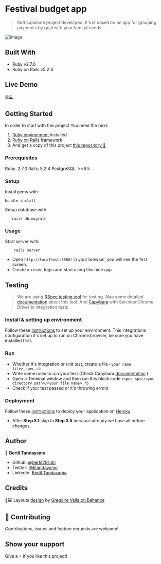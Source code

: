 # Festival budget app

> RoR capstone project developed. It's is based on an app for grouping payments by goal with your family/friends.

![image](https://user-images.githubusercontent.com/24902525/84659805-9b04a600-aedd-11ea-8e50-5a5a5adc23c5.png)

## Built With 

- Ruby v2.7.0
- Ruby on Rails v5.2.4

## Live Demo

[:globe_with_meridians::computer:](https://festival-budget.herokuapp.com/)

## Getting Started

In order to start with this project You need the next:

1. [Ruby environment](https://www.ruby-lang.org/en/documentation/installation/) installed
2. [Ruby on Rails](https://www.theodinproject.com/courses/ruby-on-rails/lessons/your-first-rails-application-ruby-on-rails) framework
3. And get a copy of this project [this repository :blue_book:](https://github.com/bertil291utn/festival-budget.git)

### Prerequisites

Ruby: 2.7.0
Rails: 5.2.4
PostgreSQL: >=9.5

### Setup

Instal gems with:

```
bundle install
```

Setup database with:

```
   rails db:migrate
```

### Usage

Start server with:

```
    rails server
```

- Open `http://localhost:3000/` in your browser, you will see the first screen.
- Create an user, login  and start using this nice app

## Testing

> We are using [RSpec testing tool](https://rspec.info/) for testing. Also some detailed [documentation](https://relishapp.com/rspec/docs) about this tool.
And [Capybara](http://teamcapybara.github.io/capybara/) with SeleniumChrome Driver to integration tests

### Install & setting up environment 
Follow these [instructions](https://www.codewithjason.com/rails-testing-hello-world-using-rspec-capybara/) to set up your environment. This integrations configuration it's set up to run on Chrome browser, be sure you have installed first. 

### Run

- Whether it's integration or unit test, create a file `<your name file>_spec.rb`
- Write some rules to run your test.(Check Capybara [documentation](https://rubydoc.info/github/teamcapybara/capybara/master) )
- Open a Terminal window and then run this block code
`rspec spec/<you directory path>/<your file name>.rb`
- Check if your test passed or it's throwing errors

### Deployment

Follow these [instructions](https://www.theodinproject.com/courses/ruby-on-rails/lessons/your-first-rails-application-ruby-on-rails?ref=lnav#step-3-deploy-your-rails-application) to deploy your application on [Heroku](https://www.heroku.com/) 

- After **Step 3.1** skip to **Step 3.5** because already we have all before changes.
  

## Author

👤 **Bertil Tandayamo**

- Github: [@bertil291utn](https://github.com/bertil291utn)
- Twitter: [@btandayamo](https://twitter.com/batandayamo)
- LinkedIn: [Bertil Tandayamo](http://bit.ly/bertil_linkedin)

## Credits
📄💻 Layouts [design](https://www.behance.net/gallery/19759151/Snapscan-iOs-design-and-branding?tracking_source=) by [Gregoire Vella on Behance](https://www.behance.net/gregoirevella)

## 🤝 Contributing

Contributions, issues and feature requests are welcome!

## Show your support

Give a ⭐️ if you like this project!


